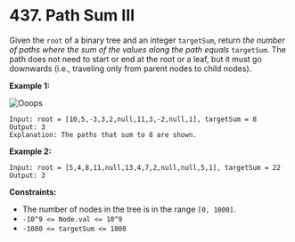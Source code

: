 # 437. Path Sum III
Given the `root` of a binary tree and an integer `targetSum`, return *the number of paths where the sum of the values along the path equals* `targetSum`. The path does not need to start or end at the root or a leaf, but it must go downwards (i.e., traveling only from parent nodes to child nodes).

**Example 1:**

![Ooops](https://assets.leetcode.com/uploads/2021/04/09/pathsum3-1-tree.jpg)
```
Input: root = [10,5,-3,3,2,null,11,3,-2,null,1], targetSum = 8
Output: 3
Explanation: The paths that sum to 8 are shown.
```

**Example 2:**
```
Input: root = [5,4,8,11,null,13,4,7,2,null,null,5,1], targetSum = 22
Output: 3
```

**Constraints:**
- The number of nodes in the tree is in the range `[0, 1000]`.
- `-10^9 <= Node.val <= 10^9`
- `-1000 <= targetSum <= 1000`
